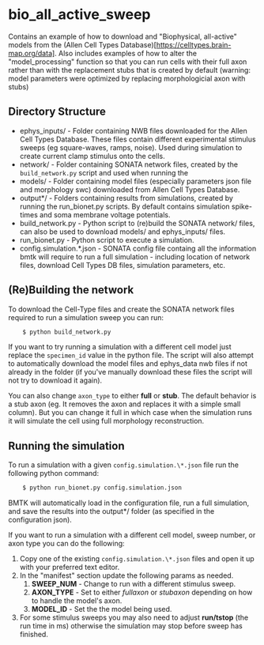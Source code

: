 # bio_all_active_sweep

Contains an example of how to download and "Biophysical, all-active" models from the 
(Allen Cell Types Database)[https://celltypes.brain-map.org/data]. Also includes examples of how to 
alter the "model_processing" function so that you can run cells with their full axon rather than with
the replacement stubs that is created by default (warning: model parameters were optimized by replacing
morphologicial axon with stubs)

## Directory Structure
* ephys_inputs/ - Folder containing NWB files downloaded for the Allen Cell Types Database. These files contain different experimental stimulus sweeps (eg square-waves, ramps, noise). Used during simulation to create current clamp stimulus onto the cells.
* network/ - Folder containing SONATA network files, created by the `build_network.py` script and used when running the 
* models/ - Folder containing model files (especially parameters json file and morphology swc) downloaded from Allen Cell Types Database.
* output\*/ - Folders containing results from simulations, created by running the run_bionet.py scripts. By default contains simulation spike-times and soma membrane voltage potentials.
* build_network.py - Python script to (re)build the SONATA network/ files, can also be used to download models/ and ephys_inputs/ files.
* run_bionet.py - Python script to execute a simulation.
* config.simulation.\*.json - SONATA config file containg all the information bmtk will require to run a full simulation - including location of network files, download Cell Types DB files, simulation parameters, etc.



## (Re)Building the network

To download the Cell-Type files and create the SONATA network files required to run a simulation sweep you can run:
```bash
    $ python build_network.py
```

If you want to try running a simulation with a different cell model just replace the `specimen_id` value in the python file. The script will also attempt to automatically download the model files and ephys_data nwb files if not already in the folder (if you've manually download these files the script will not try to download it again).

You can also change `axon_type` to either **full** or **stub**. The default behavior is a stub axon (eg. It removes the axon and replaces it with a simple small column). But you can change it full in which case when the simulation runs it will simulate the cell using full morphology reconstruction.



## Running the simulation

To run a simulation with a given `config.simulation.\*.json` file run the following python command:

```bash
    $ python run_bionet.py config.simulation.json
```

BMTK will automatically load in the configuration file, run a full simulation, and save the results into the output\*/ folder (as specified in the configuration json).

If you want to run a simulation with a different cell model, sweep number, or axon type you can do the following:
1. Copy one of the existing `config.simulation.\*.json` files and open it up with your preferred text editor.
2. In the "manifest" section update the following params as needed.
   1. **SWEEP_NUM** - Change to run with a different stimulus sweep.
   2. **AXON_TYPE** - Set to either *fullaxon* or *stubaxon* depending on how to handle the model's axon.
   3. **MODEL_ID** - Set the the model being used.
3. For some stimulus sweeps you may also need to adjust **run/tstop** (the run time in ms) otherwise the simulation may stop before sweep has finished.

